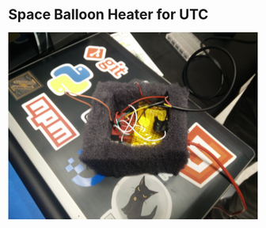 Space Balloon Heater for UTC
============================
![Heater](https://raw.githubusercontent.com/1124816/arduino/master/heater/IMG_20161205_144921.jpg)
